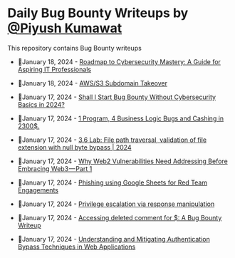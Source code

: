 # Daily Bug Bounty Writeups by [@Piyush Kumawat](https://twitter.com/piyush_supiy) 
This repository contains Bug Bounty writeups

<!-- BLOG-POST-LIST:START -->
 - 💯January 18, 2024 - [Roadmap to Cybersecurity Mastery: A Guide for Aspiring IT Professionals](https://ikhaleelkhan.medium.com/roadmap-to-cybersecurity-mastery-a-guide-for-aspiring-it-professionals-b2f2e6cc9641?source=rss------bug_bounty-5) 

 - 💯January 18, 2024 - [AWS/S3 Subdomain Takeover](https://medium.com/@scottlindh/aws-s3-subdomain-takeover-79d705cc3553?source=rss------bug_bounty-5) 

 - 💯January 17, 2024 - [Shall I Start Bug Bounty Without Cybersecurity Basics in 2024?](https://medium.com/@Ajakcybersecurity/shall-i-start-bug-bounty-without-cybersecurity-basics-in-2024-f62fa3ab1991?source=rss------bug_bounty-5) 

 - 💯January 17, 2024 - [1 Program, 4 Business Logic Bugs and Cashing in 2300$.](https://infosecwriteups.com/1-program-4-business-logic-bugs-and-cashing-in-2300-299b42236993?source=rss------bug_bounty-5) 

 - 💯January 17, 2024 - [3.6 Lab: File path traversal, validation of file extension with null byte bypass | 2024](https://cyberw1ng.medium.com/3-6-lab-file-path-traversal-validation-of-file-extension-with-null-byte-bypass-2024-ccf8005b5379?source=rss------bug_bounty-5) 

 - 💯January 17, 2024 - [Why Web2 Vulnerabilities Need Addressing Before Embracing Web3 — Part 1](https://medium.com/@resonance.security/why-web2-vulnerabilities-need-addressing-before-embracing-web3-part-1-e881424e216c?source=rss------bug_bounty-5) 

 - 💯January 17, 2024 - [Phishing using Google Sheets for Red Team Engagements](https://infosecwriteups.com/phishing-using-google-sheets-for-red-team-engagements-ac79298ddb90?source=rss------bug_bounty-5) 

 - 💯January 17, 2024 - [Privilege escalation via response manipulation](https://seek-er.medium.com/privilege-escalation-via-response-manipulation-e2ed5076b023?source=rss------bug_bounty-5) 

 - 💯January 17, 2024 - [Accessing deleted comment for $: A Bug Bounty Writeup](https://vijetareigns.medium.com/accessing-deleted-comment-for-a-bug-bounty-writeup-95d56662d209?source=rss------bug_bounty-5) 

 - 💯January 17, 2024 - [Understanding and Mitigating Authentication Bypass Techniques in Web Applications](https://ikhaleelkhan.medium.com/understanding-and-mitigating-authentication-bypass-techniques-in-web-applications-d72795f469be?source=rss------bug_bounty-5) 
<!-- BLOG-POST-LIST:END -->

